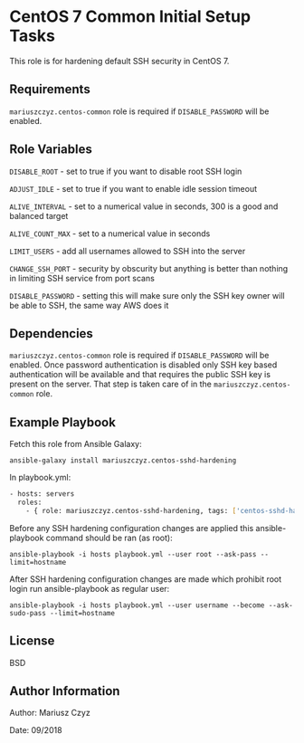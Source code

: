 # CentOS 7 Common Initial Setup Tasks

This role is for hardening default SSH security in CentOS 7.

## Requirements

`mariuszczyz.centos-common` role is required if `DISABLE_PASSWORD` will be enabled.

## Role Variables

`DISABLE_ROOT` - set to true if you want to disable root SSH login  

`ADJUST_IDLE`  - set to true if you want to enable idle session timeout  

`ALIVE_INTERVAL` - set to a numerical value in seconds, 300 is a good and balanced target  

`ALIVE_COUNT_MAX` - set to a numerical value in seconds  

`LIMIT_USERS` - add all usernames allowed to SSH into the server  

`CHANGE_SSH_PORT` - security by obscurity but anything is better than nothing in limiting SSH service from port scans  

`DISABLE_PASSWORD` - setting this will make sure only the SSH key owner will be able to SSH, the same way AWS does it  

## Dependencies

`mariuszczyz.centos-common` role is required if `DISABLE_PASSWORD` will be enabled. Once password authentication is disabled only SSH key based authentication will be available and that requires the public SSH key is present on the server. That step is taken care of in the `mariuszczyz.centos-common` role.

## Example Playbook

Fetch this role from Ansible Galaxy:

`ansible-galaxy install mariuszczyz.centos-sshd-hardening`

In playbook.yml:

```bash
- hosts: servers
  roles:
    - { role: mariuszczyz.centos-sshd-hardening, tags: ['centos-sshd-hardening'] }
```

Before any SSH hardening configuration changes are applied this ansible-playbook command should be ran (as root):

`ansible-playbook -i hosts playbook.yml --user root --ask-pass --limit=hostname`

After SSH hardening configuration changes are made which prohibit root login run ansible-playbook as regular user:

`ansible-playbook -i hosts playbook.yml --user username --become --ask-sudo-pass --limit=hostname`

## License

BSD

## Author Information

Author: Mariusz Czyz  

Date: 09/2018
